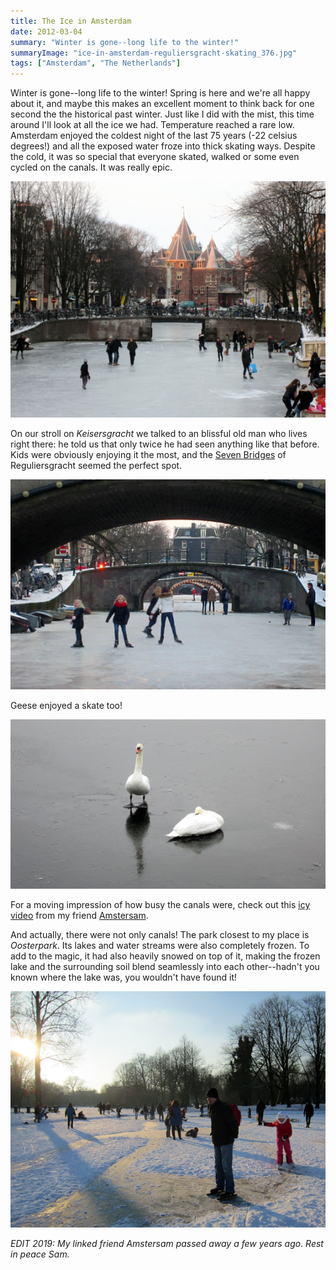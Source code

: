 ```yaml
---
title: The Ice in Amsterdam
date: 2012-03-04
summary: "Winter is gone--long life to the winter!"
summaryImage: "ice-in-amsterdam-reguliersgracht-skating_376.jpg"
tags: ["Amsterdam", "The Netherlands"]
---
```


Winter is gone--long life to the winter! Spring is here and we're all happy about it, and maybe this makes an excellent moment to think back for one second the the historical past winter. Just like I did with the mist, this time around I'll look at all the ice we had.
Temperature reached a rare low. Amsterdam enjoyed the coldest night of the last 75 years (-22 celsius degrees!) and all the exposed water froze into thick skating ways. Despite the cold, it was so special that everyone skated, walked or some even cycled on the canals. It was really epic.

![](ice-in-amsterdam-niewumarket-skating_423.jpg)

On our stroll on _Keisersgracht_ we talked to an blissful old man who lives right there: he told us that only twice he had seen anything like that before. Kids were obviously enjoying it the most, and the <a href="">[Seven Bridges](http://hpals.blogspot.com/2009/08/seven-bridges.html)</a> of Reguliersgracht seemed the perfect spot.

![](ice-in-amsterdam-reguliersgracht-skating_376.jpg)

Geese enjoyed a skate too!

![](ice-in-amsterdam-jesus-goose_303.jpg)

For a moving impression of how busy the canals were, check out this <a href="">[icy video](http://www.youtube.com/watch?v=fbfon6IhJk0)</a> from my friend <a href="">[Amstersam](http://www.amstersam.com/main.html)</a>.

And actually, there were not only canals! The park closest to my place is _Oosterpark_. Its lakes and water streams were also completely frozen. To add to the magic, it had also heavily snowed on top of it, making the frozen lake and the surrounding soil blend seamlessly into each other--hadn't you known where the lake was, you wouldn't have found it! 

![](ice-in-amsterdam-frozen-lake_423.jpg)

_EDIT 2019: My linked friend Amstersam passed away a few years ago. Rest in peace Sam._
